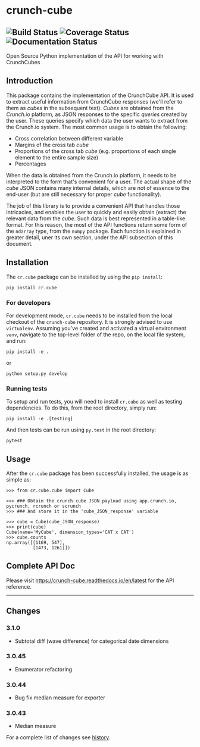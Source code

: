 # crunch-cube

![Build Status](https://github.com/Crunch-io/crunch-cube/workflows/CI/badge.svg?branch=master)
![Coverage Status](https://codecov.io/gh/Crunch-io/crunch-cube/branch/master/graph/badge.svg?token=C6auKOj8tZ)
![Documentation Status](https://readthedocs.org/projects/crunch-cube/badge/?version=latest)
---

Open Source Python implementation of the API for working with CrunchCubes

## Introduction

This package contains the implementation of the CrunchCube API. It is used to
extract useful information from CrunchCube responses (we'll refer to them as
_cubes_ in the subsequent text). _Cubes_ are obtained from the _Crunch.io_
platform, as JSON responses to the specific _queries_ created by the user.
These queries specify which data the user wants to extract from the Crunch.io
system. The most common usage is to obtain the following:

- Cross correlation between different variable
- Margins of the cross tab _cube_
- Proportions of the cross tab _cube_ (e.g. proportions of each single element to the entire sample size)
- Percentages

When the data is obtained from the Crunch.io platform, it needs to be
interpreted to the form that's convenient for a user. The actual shape of the
_cube_ JSON contains many internal details, which are not of essence to the
end-user (but are still necessary for proper _cube_ functionality).

The job of this library is to provide a convenient API that handles those
intricacies, and enables the user to quickly and easily obtain (extract) the
relevant data from the _cube_. Such data is best represented in a table-like
format. For this reason, the most of the API functions return some form of the
`ndarray` type, from the `numpy` package. Each function is explained in greater
detail, uner its own section, under the API subsection of this document.

## Installation

The `cr.cube` package can be installed by using the `pip install`:

    pip install cr.cube

### For developers

For development mode, `cr.cube` needs to be installed from the local checkout
of the `crunch-cube` repository. It is strongly advised to use `virtualenv`.
Assuming you've created and activated a virtual environment `venv`, navigate
to the top-level folder of the repo, on the local file system, and run:

    pip install -e .

or

    python setup.py develop

### Running tests

To setup and run tests, you will need to install `cr.cube` as well as testing
dependencies. To do this, from the root directory, simply run:

    pip install -e .[testing]

And then tests can be run using `py.test` in the root directory:

    pytest

## Usage

After the `cr.cube` package has been successfully installed, the usage is as
simple as:

    >>> from cr.cube.cube import Cube

    >>> ### Obtain the crunch cube JSON payload using app.crunch.io, pycrunch, rcrunch or scrunch
    >>> ### And store it in the 'cube_JSON_response' variable

    >>> cube = Cube(cube_JSON_response)
    >>> print(cube)
    Cube(name='MyCube', dimension_types='CAT x CAT')
    >>> cube.counts
    np.array([[1169, 547],
              [1473, 1261]])

## Complete API Doc

Please visit https://crunch-cube.readthedocs.io/en/latest for the API reference.

---

## Changes

### 3.1.0

- Subtotal diff (wave difference) for categorical date dimensions

### 3.0.45

- Enumerator refactoring

### 3.0.44

- Bug fix median measure for exporter

### 3.0.43

- Median measure

For a complete list of changes see [history](https://github.com/Crunch-io/crunch-cube/blob/master/HISTORY.md).
